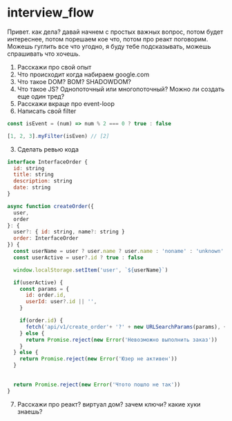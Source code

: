 # interview_flow
Привет. как дела? давай начнем с простых важных вопрос, потом будет интереснее, потом порешаем кое что, потом про реакт поговорим.
Можешь гуглить все что угодно, я буду тебе подсказывать, можешь спрашивать что хочешь.

1. Расскажи про свой опыт
2. Что происходит когда набираем google.com
3. Что такое DOM? BOM? SHADOWDOM?
4. Что такое JS? Однопоточный или многопоточный? Можно ли создать еще один тред?
5. Расскажи вкраце про event-loop
6. Написать свой filter
```js
const isEvent = (num) => num % 2 === 0 ? true : false

[1, 2, 3].myFilter(isEven) // [2]
```
3. Сделать ревью кода
```js
interface InterfaceOrder {
  id: string
  title: string
  description: string
  date: string
}

async function createOrder({
  user,
  order
}: {
  user?: { id: string, name?: string }
  order: InterfaceOrder
}) {
  const userName = user ? user.name ? user.name : 'noname' : 'unknown'
  const userActive = user?.id ? true : false

  window.localStorage.setItem('user', `${userName}`)

  if(userActive) {
    const params = {
      id: order.id,
      userId: user?.id || '',
    }

    if(order.id) {
      fetch('api/v1/create_order'+ '?' + new URLSearchParams(params), { method: 'GET' })
    } else {
      return Promise.reject(new Error('Невозможно выполнить заказ'))
    }
  } else {
    return Promise.reject(new Error('Юзер не активен'))
  }
    
  
  return Promise.reject(new Error('Чтото пошло не так'))
}
```
7. Расскажи про реакт? виртуал дом? зачем ключи? какие хуки знаешь?